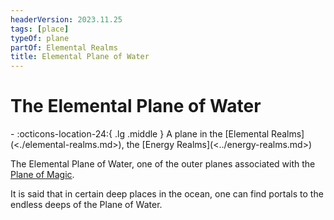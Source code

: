 ```yaml
---
headerVersion: 2023.11.25
tags: [place]
typeOf: plane
partOf: Elemental Realms
title: Elemental Plane of Water
---
```

# The Elemental Plane of Water
<div class="grid cards ext-narrow-margin ext-one-column" markdown>
-    :octicons-location-24:{ .lg .middle } A plane in the [Elemental Realms](<./elemental-realms.md>), the [Energy Realms](<../energy-realms.md>)  
</div>


The Elemental Plane of Water, one of the outer planes associated with the [Plane of Magic](<../plane-of-magic.md>).

It is said that in certain deep places in the ocean, one can find portals to the endless deeps of the Plane of Water.

